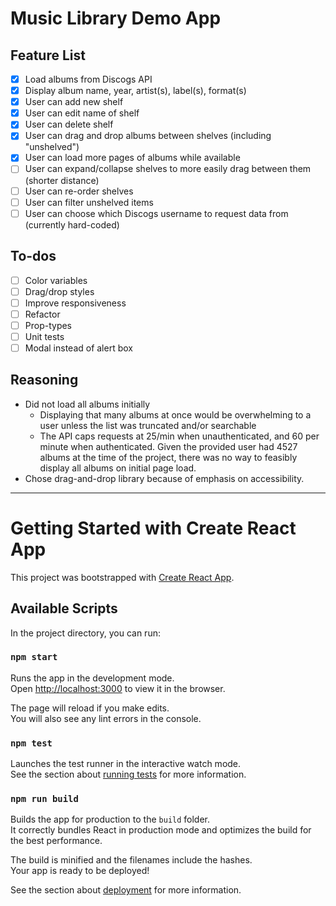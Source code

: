 # Music Library Demo App

## Feature List
- [x] Load albums from Discogs API
- [x] Display album name, year, artist(s), label(s), format(s)
- [x] User can add new shelf
- [x] User can edit name of shelf
- [x] User can delete shelf
- [x] User can drag and drop albums between shelves (including "unshelved")
- [x] User can load more pages of albums while available
- [ ] User can expand/collapse shelves to more easily drag between them (shorter distance)
- [ ] User can re-order shelves
- [ ] User can filter unshelved items
- [ ] User can choose which Discogs username to request data from (currently hard-coded)

## To-dos
- [ ] Color variables
- [ ] Drag/drop styles
- [ ] Improve responsiveness
- [ ] Refactor
- [ ] Prop-types
- [ ] Unit tests
- [ ] Modal instead of alert box

## Reasoning
- Did not load all albums initially 
  - Displaying that many albums at once would be overwhelming to a user unless the list was truncated and/or searchable
  - The API caps requests at 25/min when unauthenticated, and 60 per minute when authenticated. Given the provided user had 4527 albums at the time of the project, there was no way to feasibly display all albums on initial page load. 
- Chose drag-and-drop library because of emphasis on accessibility.

---------------

# Getting Started with Create React App

This project was bootstrapped with [Create React App](https://github.com/facebook/create-react-app).

## Available Scripts

In the project directory, you can run:

### `npm start`

Runs the app in the development mode.\
Open [http://localhost:3000](http://localhost:3000) to view it in the browser.

The page will reload if you make edits.\
You will also see any lint errors in the console.

### `npm test`

Launches the test runner in the interactive watch mode.\
See the section about [running tests](https://facebook.github.io/create-react-app/docs/running-tests) for more information.

### `npm run build`

Builds the app for production to the `build` folder.\
It correctly bundles React in production mode and optimizes the build for the best performance.

The build is minified and the filenames include the hashes.\
Your app is ready to be deployed!

See the section about [deployment](https://facebook.github.io/create-react-app/docs/deployment) for more information.

